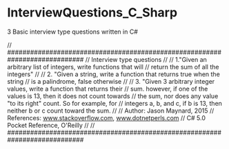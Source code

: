 # InterviewQuestions_C_Sharp
3 Basic interview type questions written in C# 

// ############################################################################
// Interview type questions 
// 
// 1."Given an arbitrary list of integers, write functions that will 
// return the sum of all the integers"
//
// 2. "Given a string, write a function that returns true when the string 
// is a palindrome, false otherwise
// 
// 3. "Given 3 arbitrary integer values, write a function that returns their 
// sum. however, if one of the values is 13, then it does not count towards
// the sum, nor does any value "to its right" count. So for example, for 
// integers a, b, and c, if b is 13, then neither b or c count toward the sum.
// 
// Author: Jason Maynard, 2015
// References: www.stackoverflow.com, www.dotnetperls.com
// C# 5.0 Pocket Reference, O'Reilly
//
// ############################################################################
